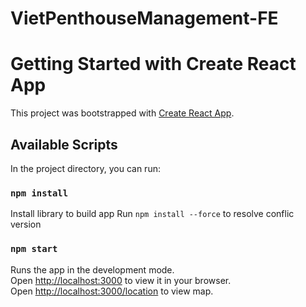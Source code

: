# VietPenthouseManagement-FE
# Getting Started with Create React App

This project was bootstrapped with [Create React App](https://github.com/facebook/create-react-app).

## Available Scripts

In the project directory, you can run:

### `npm install`

Install library to build app
Run `npm install --force` to resolve conflic version 

### `npm start`

Runs the app in the development mode.\
Open [http://localhost:3000](http://localhost:3000) to view it in your browser.\
Open [http://localhost:3000/location](http://localhost:3000/location) to view map.
